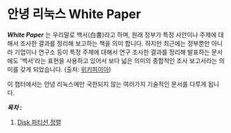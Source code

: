 안녕 리눅스 White Paper
==

***White Paper*** 는 우리말로 백서(白書)라고 하며, 원래 정부가 특정 사안이나 주제에 대해서 조사한 결과를 정리해 보고하는 책을 의미 합니다. 하지만 최근에는 정부뿐만 아니라 기업이나 연구소 등이 특정 주제에 대해서 연구 조사한 결과를 정리해 발표하는 문서에도 '백서'라는 표현을 사용하고 있어서 보다 넓은 의미의 종합적인 조사 보고서라는 의미를 갖게 되었습니다. (출처: [위키피이아](https://ko.wikipedia.org/wiki/%EB%B0%B1%EC%84%9C))

이 챕터에서는 안녕 리눅스에만 국한되지 않는 여러가지 기술적인 문서를 다루게 됩니다.

***목차 :***

1. [Disk 파티션 정렬](WP-partition-alignment.md)